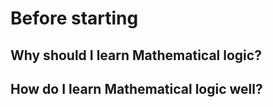 # Before starting 
## Why should I learn Mathematical logic?
## How do I learn Mathematical logic well?
## 